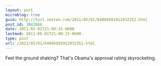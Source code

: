 ```yaml
---
layout: post
microblog: true
guid: http://twit.vmstan.com/2011/05/01/64886893912932352.html
post_id: 3042666
date: 2011-05-01T21:00:15-0600
lastmod: 2011-05-01T21:00:15-0600
type: post
url: /2011/05/01/64886893912932352.html
---
```

Feel the ground shaking? That's Obama's approval rating skyrocketing.
